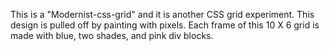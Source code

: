 This is a "Modernist-css-grid" and it is another CSS grid experiment.
This design is pulled off by painting with pixels. Each frame of this 10 X 6 grid is made with blue, two shades, and pink div blocks.